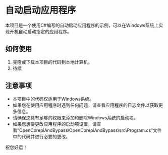# 自动启动应用程序

本项目是一个使用C#编写的自动启动应用程序的示例，可以在Windows系统上实现开机自动启动指定的应用程序。

## 如何使用

1. 克隆或下载本项目的代码到本地计算机。
2. 待续

## 注意事项

- 本项目中的代码仅适用于Windows系统。
- 如果您在使用应用程序时遇到任何问题，请查看应用程序的日志文件以获取更多信息。
- 请确保您具有足够的权限来添加和删除Windows系统的启动项。
- 如果您想要更改应用程序的启动项设置，请查看“OpenCorepiAndBypass\OpenCorepiAndBypass\src\Program.cs”文件中的代码并进行必要的更改。

祝您好运！